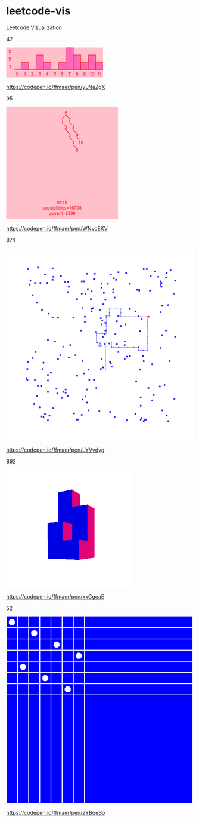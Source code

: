 # leetcode-vis
Leetcode Visualization

42

![](https://github.com/ffmaer/leetcode-vis/raw/master/images/42.png)

https://codepen.io/ffmaer/pen/yLNaZgX

95

![](https://github.com/ffmaer/leetcode-vis/raw/master/images/95.png)

https://codepen.io/ffmaer/pen/WNvoEKV

874

![](https://github.com/ffmaer/leetcode-vis/raw/master/images/874.png)

https://codepen.io/ffmaer/pen/LYVydyg

892

![](https://github.com/ffmaer/leetcode-vis/raw/master/images/892.png)

https://codepen.io/ffmaer/pen/xxGgeaE

52

![](https://github.com/ffmaer/leetcode-vis/raw/master/images/52.png)

https://codepen.io/ffmaer/pen/zYBqeBo
